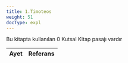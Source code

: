 ```yaml
---
title: 1.Timoteos
weight: 51
docType: expl
---
```


Bu kitapta kullanılan 0 Kutsal Kitap pasajı vardır

| Ayet | Referans |
|-------|-----------|
